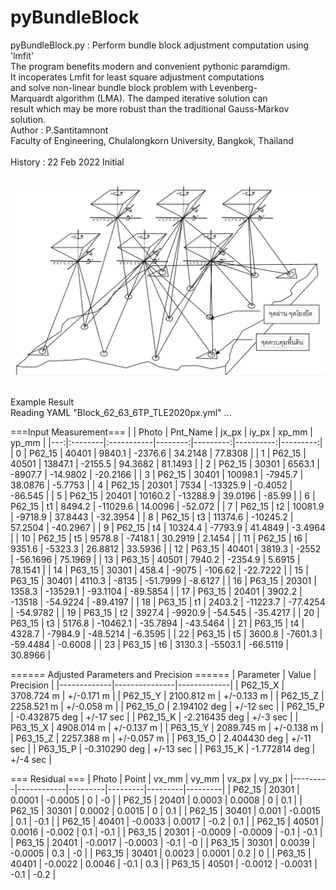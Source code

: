 # pyBundleBlock

pyBundleBlock.py : Perform bundle block adjustment computation using 'lmfit'</br>
        The program benefits modern and convenient  pythonic paramdigm.</br>
        It incoperates Lmfit for least square adjustment computations</br>
        and solve non-linear bundle block problem with Levenberg-</br>
        Marquardt algorithm (LMA). The damped iterative solution can</br>
        result which may be more robust than the traditional Gauss-Markov</br>
        solution.</br>
Author   : P.Santitamnont</br>
           Faculty of Engineering, Chulalongkorn University, Bangkok, Thailand</br>
</br>
History  : 22 Feb 2022  Initial</br>
</br>

![Alt text](https://github.com/phisan-chula/pyBundleBlock/blob/main/AerialTriangulation.PNG?raw=true)

</br>
Example Result</br>
Reading YAML "Block_62_63_6TP_TLE2020px.yml" ...</br>

===Input Measurement===
|    | Photo   | Pnt_Name   |   jx_px |    iy_px |     xp_mm |    yp_mm |
|---:|:--------|:-----------|--------:|---------:|----------:|---------:|
|  0 | P62_15  | 40401      |  9840.1 |  -2376.6 |   34.2148 |  77.8308 |
|  1 | P62_15  | 40501      | 13847.1 |  -2155.5 |   94.3682 |  81.1493 |
|  2 | P62_15  | 30301      |  6563.1 |  -8907.7 |  -14.9802 | -20.2166 |
|  3 | P62_15  | 30401      | 10098.1 |  -7945.7 |   38.0876 |  -5.7753 |
|  4 | P62_15  | 20301      |  7534   | -13325.9 |   -0.4052 | -86.545  |
|  5 | P62_15  | 20401      | 10160.2 | -13288.9 |   39.0196 | -85.99   |
|  6 | P62_15  | t1         |  8494.2 | -11029.6 |   14.0096 | -52.072  |
|  7 | P62_15  | t2         | 10081.9 |  -9718.9 |   37.8443 | -32.3954 |
|  8 | P62_15  | t3         | 11374.6 | -10245.2 |   57.2504 | -40.2967 |
|  9 | P62_15  | t4         | 10324.4 |  -7793.9 |   41.4849 |  -3.4964 |
| 10 | P62_15  | t5         |  9578.8 |  -7418.1 |   30.2919 |   2.1454 |
| 11 | P62_15  | t6         |  9351.6 |  -5323.3 |   26.8812 |  33.5936 |
| 12 | P63_15  | 40401      |  3819.3 |  -2552   |  -56.1696 |  75.1969 |
| 13 | P63_15  | 40501      |  7940.2 |  -2354.9 |    5.6915 |  78.1541 |
| 14 | P63_15  | 30301      |   458.4 |  -9075   | -106.62   | -22.7222 |
| 15 | P63_15  | 30401      |  4110.3 |  -8135   |  -51.7999 |  -8.6127 |
| 16 | P63_15  | 20301      |  1358.3 | -13529.1 |  -93.1104 | -89.5854 |
| 17 | P63_15  | 20401      |  3902.2 | -13518   |  -54.9224 | -89.4197 |
| 18 | P63_15  | t1         |  2403.2 | -11223.7 |  -77.4254 | -54.9782 |
| 19 | P63_15  | t2         |  3927.4 |  -9920.9 |  -54.545  | -35.4217 |
| 20 | P63_15  | t3         |  5176.8 | -10462.1 |  -35.7894 | -43.5464 |
| 21 | P63_15  | t4         |  4328.7 |  -7984.9 |  -48.5214 |  -6.3595 |
| 22 | P63_15  | t5         |  3600.8 |  -7601.3 |  -59.4484 |  -0.6008 |
| 23 | P63_15  | t6         |  3130.3 |  -5503.1 |  -66.5119 |  30.8966 |


====== Adjusted Parameters and Precision ======
| Parameter   | Value         | Precision   |
|-------------|---------------|-------------|
| P62_15_X    | 3708.724 m    | +/-0.171 m  |
| P62_15_Y    | 2100.812 m    | +/-0.133 m  |
| P62_15_Z    | 2258.521 m    | +/-0.058 m  |
| P62_15_O    | 2.194102 deg  | +/-12 sec   |
| P62_15_P    | -0.432875 deg | +/-17 sec   |
| P62_15_K    | -2.216435 deg | +/-3 sec    |
| P63_15_X    | 4908.014 m    | +/-0.137 m  |
| P63_15_Y    | 2089.745 m    | +/-0.138 m  |
| P63_15_Z    | 2257.388 m    | +/-0.057 m  |
| P63_15_O    | 2.404430 deg  | +/-11 sec   |
| P63_15_P    | -0.310290 deg | +/-13 sec   |
| P63_15_K    | -1.772814 deg | +/-4 sec    |


=== Residual ===
| Photo   |      Point |   vx_mm |   vy_mm |   vx_px |   vy_px |
|---------|------------|---------|---------|---------|---------|
| P62_15  | 20301      |  0.0001 | -0.0005 |     0   |    -0   |
| P62_15  | 20401      |  0.0003 |  0.0008 |     0   |     0.1 |
| P62_15  | 30301      |  0.0002 |  0.0015 |     0   |     0.1 |
| P62_15  | 30401      |  0.001  | -0.0015 |     0.1 |    -0.1 |
| P62_15  | 40401      | -0.0033 |  0.0017 |    -0.2 |     0.1 |
| P62_15  | 40501      |  0.0016 | -0.002  |     0.1 |    -0.1 |
| P63_15  | 20301      | -0.0009 | -0.0009 |    -0.1 |    -0.1 |
| P63_15  | 20401      | -0.0017 | -0.0003 |    -0.1 |    -0   |
| P63_15  | 30301      |  0.0039 | -0.0005 |     0.3 |    -0   |
| P63_15  | 30401      |  0.0023 |  0.0001 |     0.2 |     0   |
| P63_15  | 40401      | -0.0022 |  0.0046 |    -0.1 |     0.3 |
| P63_15  | 40501      | -0.0012 | -0.0031 |    -0.1 |    -0.2 |

